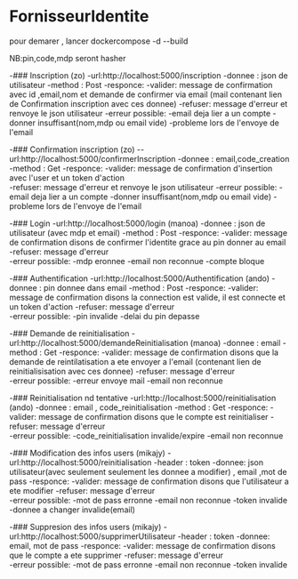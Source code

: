 # FornisseurIdentite
pour demarer , lancer dockercompose -d --build 

NB:pin,code,mdp seront hasher

-### Inscription (zo)
    -url:http://localhost:5000/inscription
    -donnee : json de utilisateur
    -method : Post
    -responce: 
        -valider: message de confirmation avec id ,email,nom et demande de confirmer via email (mail contenant lien de Confirmation inscription avec ces donnee)
        -refuser: message d'erreur et renvoye le json utilisateur 
            -erreur possible:
                -email deja lier a un compte
                -donner insuffisant(nom,mdp ou email vide)
                -probleme lors de l'envoye de l'email

-### Confirmation inscription (zo)
    --url:http://localhost:5000/confirmerInscription
    -donnee : email,code_creation 
    -method : Get
    -responce: 
        -valider: message de confirmation d'insertion avec l'user et un token d'action  
        -refuser: message d'erreur et renvoye le json utilisateur 
            -erreur possible:
                -email deja lier a un compte
                -donner insuffisant(nom,mdp ou email vide)
                -probleme lors de l'envoye de l'email

-### Login
    -url:http://localhost:5000/login (manoa)
    -donnee : json de utilisateur (avec mdp et email)
    -method : Post
    -responce: 
        -valider: message de confirmation disons de confirmer l'identite grace au pin donner au email 
        -refuser: message d'erreur  
            -erreur possible:
                -mdp eronnee
                -email non reconnue 
                -compte bloque

-### Authentification
    -url:http://localhost:5000/Authentification (ando)
        -donnee : pin donnee dans email
        -method : Post
        -responce: 
            -valider: message de confirmation disons la connection est valide, il est connecte et un token d'action
            -refuser: message d'erreur  
                -erreur possible:
                    -pin invalide
                    -delai du pin depasse

-### Demande de reinitialisation 
    -url:http://localhost:5000/demandeReinitialisation (manoa)
        -donnee : email 
        -method : Get
        -responce: 
            -valider: message de confirmation disons que la demande de reintilatisation a ete envoyer a l'email (contenant lien de reinitialisisation avec ces donnee)
            -refuser: message d'erreur  
                -erreur possible:
                    -erreur envoye mail
                    -email non reconnue

-### Reinitialisation nd tentative
    -url:http://localhost:5000/reinitialisation (ando)
        -donnee : email , code_reinitialisation
        -method : Get
        -responce: 
            -valider: message de confirmation disons que le compte est reinitialiser 
            -refuser: message d'erreur  
                -erreur possible:
                    -code_reinitialisation invalide/expire
                    -email non reconnue

-### Modification des infos users (mikajy)
    -url:http://localhost:5000/reinitialisation
        -header : token
        -donnee: json utilisateur(avec seulement seulement les donnee a modifier) , email ,mot de pass
        -responce: 
            -valider: message de confirmation disons que l'utilisateur a ete modifier 
            -refuser: message d'erreur  
                -erreur possible:
                    -mot de pass erronne
                    -email non reconnue
                    -token invalide
                    -donnee a changer invalide(email)

-### Suppresion des infos users (mikajy)
    -url:http://localhost:5000/supprimerUtilisateur
        -header : token
        -donnee: email, mot de pass
        -responce: 
            -valider: message de confirmation disons que le compte a ete supprimer 
            -refuser: message d'erreur  
                -erreur possible:
                    -mot de pass erronne
                    -email non reconnue
                    -token invalide